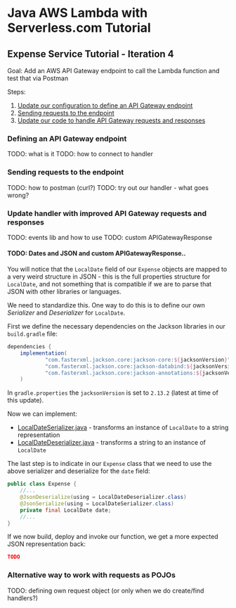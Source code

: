 # Java AWS Lambda with Serverless.com Tutorial 

## Expense Service Tutorial - Iteration 4

Goal: Add an AWS API Gateway endpoint to call the Lambda function and test that via Postman

Steps:
1. [Update our configuration to define an API Gateway endpoint](#defining-an-api-gateway-endpoint)
2. [Sending requests to the endpoint](#sending-requests-to-the-endpoint)
3. [Update our code to handle API Gateway requests and responses](#update-handler-with-improved-api-gateway-requests-and-responses)

### Defining an API Gateway endpoint
TODO: what is it
TODO: how to connect to handler

### Sending requests to the endpoint
TODO: how to postman (curl?)
TODO: try out our handler - what goes wrong?

### Update handler with improved API Gateway requests and responses
TODO: events lib and how to use
TODO: custom APIGatewayResponse

#### TODO: Dates and JSON and custom APIGatewayResponse..
You will notice that the `LocalDate` field of our `Expense` objects are mapped to a very weird structure in JSON - this is the full properties structure for `LocalDate`, and not something that is compatible if we are to parse that JSON with other libraries or languages. 

We need to standardize this. One way to do this is to define our own *Serializer* and *Deserializer* for `LocalDate`. 

First we define the necessary dependencies on the Jackson libraries in our `build.gradle` file:
```groovy
dependencies {
    implementation(
            "com.fasterxml.jackson.core:jackson-core:${jacksonVersion}",
            "com.fasterxml.jackson.core:jackson-databind:${jacksonVersion}",
            "com.fasterxml.jackson.core:jackson-annotations:${jacksonVersion}",
    )
```
In `gradle.properties` the `jacksonVersion` is set to `2.13.2` (latest at time of this update).

Now we can implement:
* [LocalDateSerializer.java](src/main/java/com/example/expenses/lambda/json/LocalDateSerializer.java) - transforms an instance of `LocalDate` to a string representation
* [LocalDateDeserializer.java](src/main/java/com/example/expenses/lambda/json/LocalDateDeserializer.java) - transforms a string to an instance of `LocalDate`

The last step is to indicate in our `Expense` class that we need to use the above serializer and deserialize for the `date` field:

```java
public class Expense {
    //...
    @JsonDeserialize(using = LocalDateDeserializer.class)
    @JsonSerialize(using = LocalDateSerializer.class)
    private final LocalDate date;
    //...
}
```

If we now build, deploy and invoke our function, we get a more expected JSON representation back:
```json
TODO
```

### Alternative way to work with requests as POJOs
TODO: defining own request object (or only when we do create/find handlers?)

